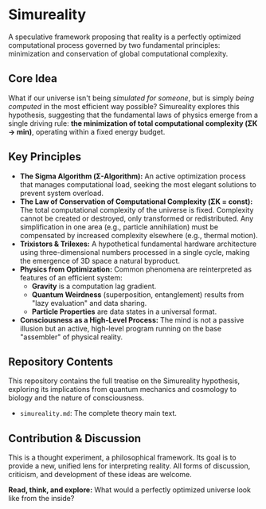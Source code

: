 # Simureality

A speculative framework proposing that reality is a perfectly optimized computational process governed by two fundamental principles: minimization and conservation of global computational complexity.

## Core Idea

What if our universe isn't being *simulated for someone*, but is simply *being computed* in the most efficient way possible? Simureality explores this hypothesis, suggesting that the fundamental laws of physics emerge from a single driving rule: **the minimization of total computational complexity (ΣK -> min)**, operating within a fixed energy budget.

## Key Principles

*   **The Sigma Algorithm (Σ-Algorithm):** An active optimization process that manages computational load, seeking the most elegant solutions to prevent system overload.
*   **The Law of Conservation of Computational Complexity (ΣK = const):** The total computational complexity of the universe is fixed. Complexity cannot be created or destroyed, only transformed or redistributed. Any simplification in one area (e.g., particle annihilation) must be compensated by increased complexity elsewhere (e.g., thermal motion).
*   **Trixistors & Trilexes:** A hypothetical fundamental hardware architecture using three-dimensional numbers processed in a single cycle, making the emergence of 3D space a natural byproduct.
*   **Physics from Optimization:** Common phenomena are reinterpreted as features of an efficient system:
    *   **Gravity** is a computation lag gradient.
    *   **Quantum Weirdness** (superposition, entanglement) results from "lazy evaluation" and data sharing.
    *   **Particle Properties** are data states in a universal format.
*   **Consciousness as a High-Level Process:** The mind is not a passive illusion but an active, high-level program running on the base "assembler" of physical reality.

## Repository Contents

This repository contains the full treatise on the Simureality hypothesis, exploring its implications from quantum mechanics and cosmology to biology and the nature of consciousness.

*   `simureality.md`: The complete theory main text.

## Contribution & Discussion

This is a thought experiment, a philosophical framework. Its goal is to provide a new, unified lens for interpreting reality. All forms of discussion, criticism, and development of these ideas are welcome.

**Read, think, and explore:** What would a perfectly optimized universe look like from the inside?

